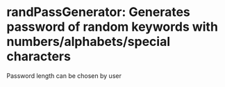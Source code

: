 # randPassGenerator: Generates password of random keywords with numbers/alphabets/special characters
Password length can be chosen by user
